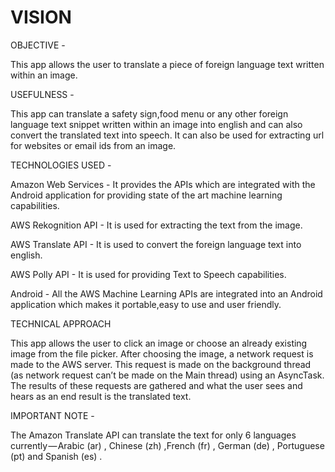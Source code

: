 # VISION

OBJECTIVE - 

This app allows the user to translate a piece of foreign language text written within an image.

USEFULNESS - 

This app can translate a safety sign,food menu or any other foreign language text snippet written within an image into english and can also convert the translated text into speech.
It can also be used for extracting url for websites or email ids from an image.

TECHNOLOGIES USED - 

Amazon Web Services  - It provides the APIs which are integrated with the Android application for providing state of the art machine learning capabilities.

AWS Rekognition API - It is used for extracting the text from the image.

AWS Translate API - It is used to convert the foreign language text into english.

AWS Polly API - It is used for providing Text to Speech capabilities.

Android - All the AWS Machine Learning APIs are integrated into an Android application which makes it portable,easy to use and user friendly.
                       
TECHNICAL APPROACH

This app allows the user to click an image or choose an already existing image from the file picker.
After choosing the image, a network request is made to the AWS server. This request is made on the background thread (as network request can’t be made on the Main thread) using an AsyncTask.
The results of these requests are gathered and what the user sees and hears as an end result is the translated text.

IMPORTANT NOTE - 

The Amazon Translate API can translate the text for only 6 languages currently — Arabic (ar) , Chinese (zh) ,French (fr) , German (de) , Portuguese (pt) and Spanish (es) .
